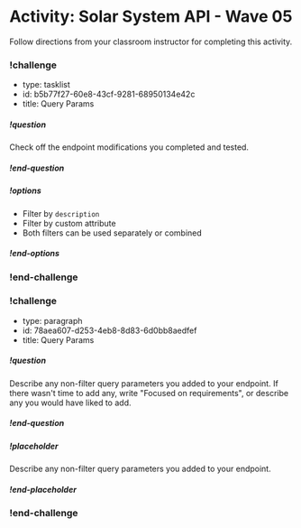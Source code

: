 # Activity: Solar System API - Wave 05

Follow directions from your classroom instructor for completing this activity.

### !challenge

* type: tasklist
* id: b5b77f27-60e8-43cf-9281-68950134e42c
* title: Query Params

##### !question

Check off the endpoint modifications you completed and tested.

##### !end-question

##### !options

* Filter by `description`
* Filter by custom attribute
* Both filters can be used separately or combined

##### !end-options

### !end-challenge

### !challenge

* type: paragraph
* id: 78aea607-d253-4eb8-8d83-6d0bb8aedfef
* title: Query Params

##### !question

Describe any non-filter query parameters you added to your endpoint. If there wasn't time to add any, write "Focused on requirements", or describe any you would have liked to add.

##### !end-question

##### !placeholder

Describe any non-filter query parameters you added to your endpoint.

##### !end-placeholder

### !end-challenge
